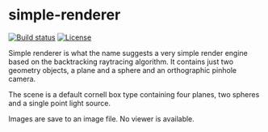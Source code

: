 simple-renderer
=====================
[![Build status][travis-image]][travis-url]
[![License][license-image]][license-url]

Simple renderer is what the name suggests a very simple render engine based on the backtracking raytracing algorithm.
It contains just two geometry objects, a plane and a sphere and an orthographic pinhole camera. 

The scene is a default cornell box type containing four planes, two spheres and a single point light source.

Images are save to an image file. No viewer is available.

[travis-image]: https://img.shields.io/travis/mike-a-bike/simple-renderer.svg?style=flat-square
[travis-url]: https://travis-ci.org/mike-a-bike/simple-renderer
[license-image]: http://img.shields.io/:license-Apache2.0-blue.svg?style=flat-square
[license-url]: LICENSE